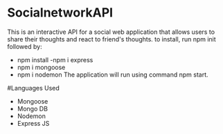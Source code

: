 # SocialnetworkAPI
This is an interactive API for a social web application that allows users to share their thoughts and react to friend's thoughts. to install, run npm init followed by:
- npm install
-npm i express
- npm i mongoose
- npm i nodemon
The application will run using command npm start.

#Languages Used
- Mongoose
- Mongo DB
- Nodemon
- Express JS
